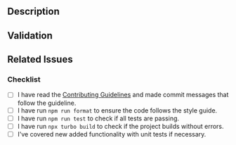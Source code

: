 <!--
Please read the [Code of Conduct](https://github.com/ehharding/science-center/blob/main/CODE_OF_CONDUCT.md) and the
[Contributing Guidelines](https://github.com/ehharding/science-center/blob/main/CONTRIBUTING.md) before opening a Pull
Request.
-->

## Description

<!-- Write a brief description of the changes introduced by this PR. -->

## Validation

<!--
How do you know this is working? What should a reviewer look for? Provide a screenshot if your change is visual.
-->

## Related Issues

<!--
Link to the issue that is fixed by this PR. (If there is one)
e.g., Fixes #1234, Addresses #1234, Related to #1234, etc.
-->

### Checklist

<!--
ATTENTION
Please follow this checklist to ensure that you've followed all items before opening this PR. You can check the items by
adding an `x` between the brackets, like this: `[x]`
-->

- [ ] I have read the [Contributing Guidelines](https://github.com/ehharding/science-center/blob/main/CONTRIBUTING.md)
      and made commit messages that follow the guideline.
- [ ] I have run `npm run format` to ensure the code follows the style guide.
- [ ] I have run `npm run test` to check if all tests are passing.
- [ ] I have run `npx turbo build` to check if the project builds without errors.
- [ ] I've covered new added functionality with unit tests if necessary.
